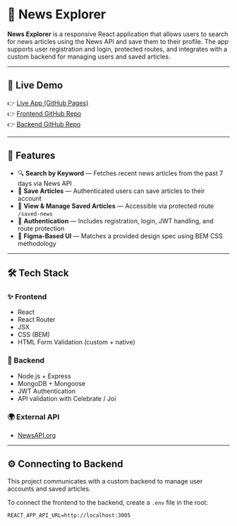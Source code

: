 
# 📰 News Explorer

**News Explorer** is a responsive React application that allows users to search for news articles using the News API and save them to their profile. The app supports user registration and login, protected routes, and integrates with a custom backend for managing users and saved articles.

---

## 🔗 Live Demo

👉 [Live App (GitHub Pages)](https://jmik-thang.github.io/newsExplorer-react/)  
👉 [Frontend GitHub Repo](https://github.com/JMIK-THANG/newsExplorer-react)  
👉 [Backend GitHub Repo](https://github.com/JMIK-THANG/newsExplorer-backend)

---

## 📌 Features

- 🔍 **Search by Keyword** — Fetches recent news articles from the past 7 days via News API
- 💾 **Save Articles** — Authenticated users can save articles to their account
- 🧾 **View & Manage Saved Articles** — Accessible via protected route `/saved-news`
- 🔐 **Authentication** — Includes registration, login, JWT handling, and route protection
- 🎨 **Figma-Based UI** — Matches a provided design spec using BEM CSS methodology

---

## 🛠 Tech Stack

### ✨ Frontend
- React
- React Router
- JSX
- CSS (BEM)
- HTML Form Validation (custom + native)

### 🔗 Backend
- Node.js + Express
- MongoDB + Mongoose
- JWT Authentication
- API validation with Celebrate / Joi

### 🌍 External API
- [NewsAPI.org](https://newsapi.org/)

---

## ⚙️ Connecting to Backend

This project communicates with a custom backend to manage user accounts and saved articles.

To connect the frontend to the backend, create a `.env` file in the root:

```env
REACT_APP_API_URL=http://localhost:3005
